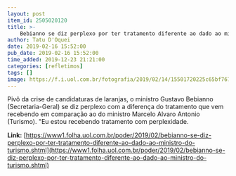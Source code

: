 ```yaml
---
layout: post
item_id: 2505020120
title: >-
    Bebianno se diz perplexo por ter tratamento diferente ao dado ao ministro do Turismo
author: Tatu D'Oquei
date: 2019-02-16 15:52:00
pub_date: 2019-02-16 15:52:00
time_added: 2019-12-23 21:21:00
categories: [refletimos]
tags: []
image: https://f.i.uol.com.br/fotografia/2019/02/14/15501720225c65bf7673079_1550172022_3x2_rt.jpg
---
```


Pivô da crise de candidaturas de laranjas, o ministro Gustavo Bebianno (Secretaria-Geral) se diz perplexo com a diferença do tratamento que vem recebendo em comparação ao do ministro Marcelo Alvaro Antonio (Turismo). "Eu estou recebendo tratamento com perplexidade.

**Link:** [https://www1.folha.uol.com.br/poder/2019/02/bebianno-se-diz-perplexo-por-ter-tratamento-diferente-ao-dado-ao-ministro-do-turismo.shtml](https://www1.folha.uol.com.br/poder/2019/02/bebianno-se-diz-perplexo-por-ter-tratamento-diferente-ao-dado-ao-ministro-do-turismo.shtml)

